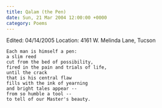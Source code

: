```yaml
---
title: Qalam (the Pen)
date: Sun, 21 Mar 2004 12:00:00 +0000
category: Poems
---
```


Edited: 04/14/2005
Location: 4161 W. Melinda Lane, Tucson

    Each man is himself a pen:  
    a slim reed  
    cut from the bed of possibility,  
    fired in the pain and trials of life,  
    until the crack  
    that is his central flaw  
    fills with the ink of yearning  
    and bright tales appear --  
    from so humble a tool --  
    to tell of our Master's beauty.



